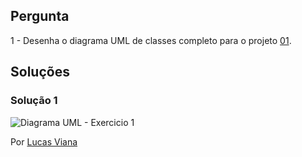 ## Pergunta

1 - Desenha o diagrama UML de classes completo para o projeto [01](04_uml/01).

## Soluções

### Solução 1

![Diagrama UML - Exercicio 1](01.png)

Por [Lucas Viana](https://github.com/LucasViana18)